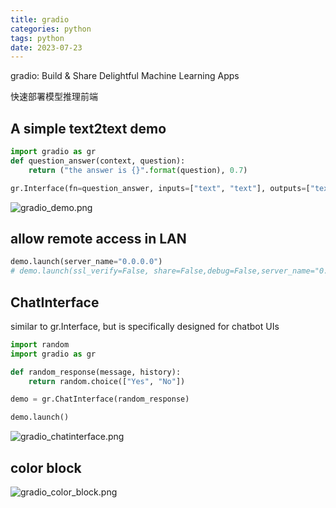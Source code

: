 ```yaml
---
title: gradio
categories: python
tags: python
date: 2023-07-23
---
```


gradio: Build & Share Delightful Machine Learning Apps

快速部署模型推理前端

## A simple text2text demo

```python
import gradio as gr
def question_answer(context, question):
    return ("the answer is {}".format(question), 0.7)

gr.Interface(fn=question_answer, inputs=["text", "text"], outputs=["textbox", "text"]).launch()
```


![gradio_demo.png](https://cdn.jsdelivr.net/gh/YeeKal/img_land/blog/notes_img_backup/python/imgs/gradio_demo.png)

## allow remote access in LAN

```python
demo.launch(server_name="0.0.0.0")   
# demo.launch(ssl_verify=False, share=False,debug=False,server_name="0.0.0.0")   
```
## ChatInterface

similar to gr.Interface, but is specifically designed for chatbot UIs

```Python
import random
import gradio as gr

def random_response(message, history):
    return random.choice(["Yes", "No"])

demo = gr.ChatInterface(random_response)

demo.launch()
```
![gradio_chatinterface.png](https://cdn.jsdelivr.net/gh/YeeKal/img_land/blog/notes_img_backup/python/imgs/gradio_chatinterface.png)



## color block

![gradio_color_block.png](https://cdn.jsdelivr.net/gh/YeeKal/img_land/blog/notes_img_backup/python/imgs/gradio_color_block.png)
